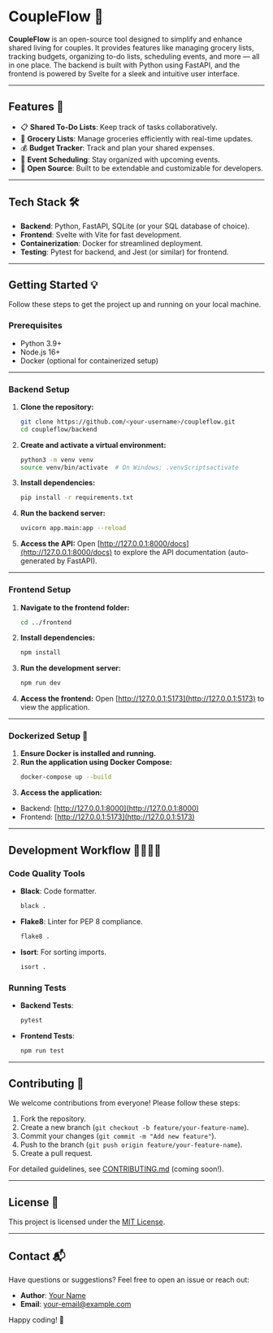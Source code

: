 # CoupleFlow 👫

**CoupleFlow** is an open-source tool designed to simplify and enhance shared living for couples. It provides features like managing grocery lists, tracking budgets, organizing to-do lists, scheduling events, and more — all in one place. The backend is built with Python using FastAPI, and the frontend is powered by Svelte for a sleek and intuitive user interface.

---

## Features 🚀
- 📋 **Shared To-Do Lists**: Keep track of tasks collaboratively.
- 🛒 **Grocery Lists**: Manage groceries efficiently with real-time updates.
- 💰 **Budget Tracker**: Track and plan your shared expenses.
- 📅 **Event Scheduling**: Stay organized with upcoming events.
- 🧩 **Open Source**: Built to be extendable and customizable for developers.

---

## Tech Stack 🛠️
- **Backend**: Python, FastAPI, SQLite (or your SQL database of choice).
- **Frontend**: Svelte with Vite for fast development.
- **Containerization**: Docker for streamlined deployment.
- **Testing**: Pytest for backend, and Jest (or similar) for frontend.

---

## Getting Started 💡

Follow these steps to get the project up and running on your local machine.

### Prerequisites
- Python 3.9+
- Node.js 16+
- Docker (optional for containerized setup)

---

### Backend Setup

1. **Clone the repository:**
   ```bash
   git clone https://github.com/<your-username>/coupleflow.git
   cd coupleflow/backend
   ```

2. **Create and activate a virtual environment:**
   ```bash
   python3 -m venv venv
   source venv/bin/activate  # On Windows: .venvScriptsactivate
   ```

3. **Install dependencies:**
   ```bash
   pip install -r requirements.txt
   ```

4. **Run the backend server:**
   ```bash
   uvicorn app.main:app --reload
   ```

5. **Access the API:**
   Open [http://127.0.0.1:8000/docs](http://127.0.0.1:8000/docs) to explore the API documentation (auto-generated by FastAPI).

---

### Frontend Setup

1. **Navigate to the frontend folder:**
   ```bash
   cd ../frontend
   ```

2. **Install dependencies:**
   ```bash
   npm install
   ```

3. **Run the development server:**
   ```bash
   npm run dev
   ```

4. **Access the frontend:**
   Open [http://127.0.0.1:5173](http://127.0.0.1:5173) to view the application.

---

### Dockerized Setup 🐳

1. **Ensure Docker is installed and running.**
2. **Run the application using Docker Compose:**
   ```bash
   docker-compose up --build
   ```
3. **Access the application:**
- Backend: [http://127.0.0.1:8000](http://127.0.0.1:8000)
- Frontend: [http://127.0.0.1:5173](http://127.0.0.1:5173)

---

## Development Workflow 👩‍💻👨‍💻

### Code Quality Tools
- **Black**: Code formatter.
  ```bash
  black .
  ```
- **Flake8**: Linter for PEP 8 compliance.
  ```bash
  flake8 .
  ```
- **Isort**: For sorting imports.
  ```bash
  isort .
  ```

### Running Tests
- **Backend Tests**:
  ```bash
  pytest
  ```
- **Frontend Tests**:
  ```bash
  npm run test
  ```

---

## Contributing 🤝

We welcome contributions from everyone! Please follow these steps:
1. Fork the repository.
2. Create a new branch (`git checkout -b feature/your-feature-name`).
3. Commit your changes (`git commit -m "Add new feature"`).
4. Push to the branch (`git push origin feature/your-feature-name`).
5. Create a pull request.

For detailed guidelines, see [CONTRIBUTING.md](CONTRIBUTING.md) (coming soon!).

---

## License 📜

This project is licensed under the [MIT License](LICENSE).

---

## Contact 📬

Have questions or suggestions? Feel free to open an issue or reach out:
- **Author**: [Your Name](https://github.com/your-username)
- **Email**: your-email@example.com

Happy coding! 🎉
